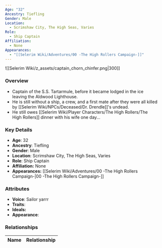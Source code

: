 ```yaml
---
Age: "32"
Ancestry: Tiefling
Gender: Male
Location:
  - Scrimshaw City, The High Seas, Varies
Role:
  - Ship Captain
Affiliation:
  - None
Appearances:
  - "[[Selerim Wiki/Adventures/00 -The High Rollers Campaign-]]"
---
```


![[Selerim Wiki/z_assets/captain_chorn_chinfer.png|300]]

### Overview
- Captain of the S.S. Tartarmule, before it became lodged in the ice leaving the Aldwood Lighthouse.
- He is still without a ship, a crew, and a first mate after they were all killed by [[Selerim Wiki/NPCs/Deceased/Dr. Drendle]]'s undead.
- He still owes [[Selerim Wiki/Player Characters/The High Rollers/The High Rollers]] dinner with his wife one day...

### Key Details
- **Age**: 32
- **Ancestry**: Tiefling
- **Gender**: Male
- **Location**: Scrimshaw City, The High Seas, Varies
- **Role**: Ship Captain
- **Affiliation:** None
- **Appearances:** [[Selerim Wiki/Adventures/00 -The High Rollers Campaign-\|00 -The High Rollers Campaign-]]

### Attributes
- **Voice**: Sailor yarrr
- **Traits**: 
- **Ideals:** 
- **Appearance**: 

### Relationships

| Name  | Relationship |
| ----- | ------------ |
